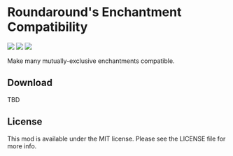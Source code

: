 # Roundaround's Enchantment Compatibility

<img src="https://img.shields.io/badge/Loader-Fabric-%23313e51?style=for-the-badge"/>
<img src="https://img.shields.io/badge/MC-1.18.2-%23313e51?style=for-the-badge"/>
<img src="https://img.shields.io/badge/Side-Server-%23313e51?style=for-the-badge"/>

Make many mutually-exclusive enchantments compatible.

## Download

TBD

## License

This mod is available under the MIT license. Please see the LICENSE file for more info.
